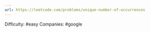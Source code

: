 ```yaml
---
url: https://leetcode.com/problems/unique-number-of-occurrences
---
```


Difficulty: #easy
Companies: #google